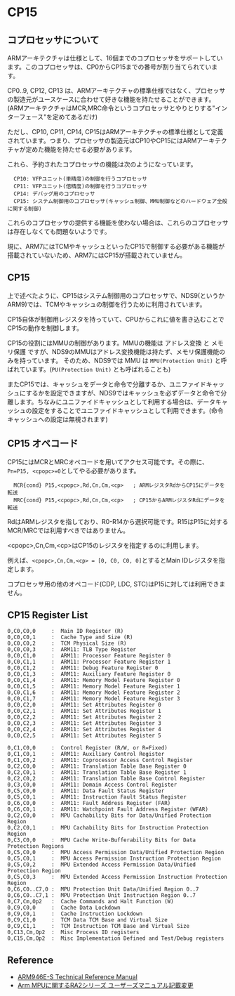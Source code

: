 # CP15

## コプロセッサについて

ARMアーキテクチャは仕様として、16個までのコプロセッサをサポートしています。このコプロセッサは、CP0からCP15までの番号が割り当てられています。

CP0..9, CP12, CP13 は、ARMアーキテクチャの標準仕様ではなく、プロセッサの製造元がユースケースに合わせて好きな機能を持たせることができます。(ARMアーキテクチャはMCR,MRC命令というコプロセッサとやりとりする"インターフェース"を定めてあるだけ)

ただし、CP10, CP11, CP14, CP15はARMアーキテクチャの標準仕様として定義されています。つまり、プロセッサの製造元はCP10やCP15にはARMアーキテクチャが定めた機能を持たせる必要があります。

これら、予約されたコプロセッサの機能は次のようになっています。

```
  CP10: VFPユニット(単精度)の制御を行うコプロセッサ
  CP11: VFPユニット(倍精度)の制御を行うコプロセッサ
  CP14: デバッグ用のコプロセッサ
  CP15: システム制御用のコプロセッサ(キャッシュ制御、MMU制御などのハードウェア全般に関する制御)
```

これらのコプロセッサの提供する機能を使わない場合は、これらのコプロセッサは存在しなくても問題ないようです。

現に、ARM7にはTCMやキャッシュといったCP15で制御する必要がある機能が搭載されていないため、ARM7にはCP15が搭載されていません。

## CP15

上で述べたように、CP15はシステム制御用のコプロセッサで、NDS9(というかARM9)では、TCMやキャッシュの制御を行うために利用されています。

CP15自体が制御用レジスタを持っていて、CPUからこれに値を書き込むことでCP15の動作を制御します。

CP15の役割にはMMUの制御があります。MMUの機能は アドレス変換 と メモリ保護 ですが、NDS9のMMUはアドレス変換機能は持たず、メモリ保護機能のみを持っています。
そのため、NDS9では MMU は `MPU(Protection Unit)` と呼ばれています。(`PU(Protection Unit)` とも呼ばれることも)

またCP15では、キャッシュをデータと命令で分離するか、ユニファイドキャッシュにするかを設定できますが、NDS9ではキャッシュを必ずデータと命令で分離します。ちなみにユニファイドキャッシュとして利用する場合は、データキャッシュの設定をすることでユニファイドキャッシュとして利用できます。(命令キャッシュへの設定は無視されます)

## CP15 オペコード

CP15にはMCRとMRCオペコードを用いてアクセス可能です。その際に、`Pn=P15, <cpopc>=0`としてやる必要があります。

```
  MCR{cond} P15,<cpopc>,Rd,Cn,Cm,<cp>   ; ARMレジスタRdからCP15にデータを転送
  MRC{cond} P15,<cpopc>,Rd,Cn,Cm,<cp>   ; CP15からARMレジスタRdにデータを転送
```

RdはARMレジスタを指しており、R0-R14から選択可能です。R15はP15に対するMCR/MRCでは利用すべきではありません。

\<cpopc\>,Cn,Cm,\<cp\>はCP15のレジスタを指定するのに利用します。

例えば、`<cpopc>,Cn,Cm,<cp> = [0, C0, C0, 0]`とするとMain IDレジスタを指定します。

コプロセッサ用の他のオペコード(CDP, LDC, STC)はP15に対しては利用できません。

## CP15 Register List

```
0,C0,C0,0     :  Main ID Register (R)
0,C0,C0,1     :  Cache Type and Size (R)
0,C0,C0,2     :  TCM Physical Size (R)
0,C0,C0,3     :  ARM11: TLB Type Register
0,C0,C1,0     :  ARM11: Processor Feature Register 0
0,C0,C1,1     :  ARM11: Processor Feature Register 1
0,C0,C1,2     :  ARM11: Debug Feature Register 0
0,C0,C1,3     :  ARM11: Auxiliary Feature Register 0
0,C0,C1,4     :  ARM11: Memory Model Feature Register 0
0,C0,C1,5     :  ARM11: Memory Model Feature Register 1
0,C0,C1,6     :  ARM11: Memory Model Feature Register 2
0,C0,C1,7     :  ARM11: Memory Model Feature Register 3
0,C0,C2,0     :  ARM11: Set Attributes Register 0
0,C0,C2,1     :  ARM11: Set Attributes Register 1
0,C0,C2,2     :  ARM11: Set Attributes Register 2
0,C0,C2,3     :  ARM11: Set Attributes Register 3
0,C0,C2,4     :  ARM11: Set Attributes Register 4
0,C0,C2,5     :  ARM11: Set Attributes Register 5

0,C1,C0,0     :  Control Register (R/W, or R=Fixed)
0,C1,C0,1     :  ARM11: Auxiliary Control Register
0,C1,C0,2     :  ARM11: Coprocessor Access Control Register
0,C2,C0,0     :  ARM11: Translation Table Base Register 0
0,C2,C0,1     :  ARM11: Translation Table Base Register 1
0,C2,C0,2     :  ARM11: Translation Table Base Control Register
0,C3,C0,0     :  ARM11: Domain Access Control Register
0,C5,C0,0     :  ARM11: Data Fault Status Register
0,C5,C0,1     :  ARM11: Instruction Fault Status Register
0,C6,C0,0     :  ARM11: Fault Address Register (FAR)
0,C6,C0,1     :  ARM11: Watchpoint Fault Address Register (WFAR)
0,C2,C0,0     :  MPU Cachability Bits for Data/Unified Protection Region
0,C2,C0,1     :  MPU Cachability Bits for Instruction Protection Region
0,C3,C0,0     :  MPU Cache Write-Bufferability Bits for Data Protection Regions
0,C5,C0,0     :  MPU Access Permission Data/Unified Protection Region
0,C5,C0,1     :  MPU Access Permission Instruction Protection Region
0,C5,C0,2     :  MPU Extended Access Permission Data/Unified Protection Region
0,C5,C0,3     :  MPU Extended Access Permission Instruction Protection Region
0,C6,C0..C7,0 :  MPU Protection Unit Data/Unified Region 0..7
0,C6,C0..C7,1 :  MPU Protection Unit Instruction Region 0..7
0,C7,Cm,Op2   :  Cache Commands and Halt Function (W)
0,C9,C0,0     :  Cache Data Lockdown
0,C9,C0,1     :  Cache Instruction Lockdown
0,C9,C1,0     :  TCM Data TCM Base and Virtual Size
0,C9,C1,1     :  TCM Instruction TCM Base and Virtual Size
0,C13,Cm,Op2  :  Misc Process ID registers
0,C15,Cm,Op2  :  Misc Implementation Defined and Test/Debug registers
```

## Reference

- [ARM946E-S Technical Reference Manual](https://developer.arm.com/documentation/ddi0201/d?lang=en)
- [Arm MPUに関するRA2シリーズ ユーザーズマニュアル記載変更](https://www.renesas.com/ja/document/tcu/correction-arm-mpu-descriptions-ra2-series-users-manual?srsltid=AfmBOoo9FccMV8HCSnWlEIR7xAnOErPz3bzmPGCgxNuSjcgRYpHoQRae)
